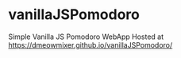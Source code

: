 # vanillaJSPomodoro

Simple Vanilla JS Pomodoro WebApp
Hosted at https://dmeowmixer.github.io/vanillaJSPomodoro/
